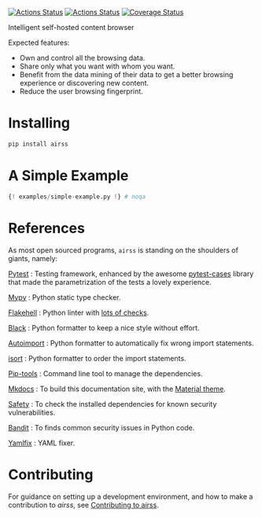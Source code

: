 [![Actions Status](https://github.com/lyz-code/airss/workflows/Tests/badge.svg)](https://github.com/lyz-code/airss/actions)
[![Actions Status](https://github.com/lyz-code/airss/workflows/Build/badge.svg)](https://github.com/lyz-code/airss/actions)
[![Coverage Status](https://coveralls.io/repos/github/lyz-code/airss/badge.svg?branch=master)](https://coveralls.io/github/lyz-code/airss?branch=master)

Intelligent self-hosted content browser

Expected features:

* Own and control all the browsing data.
* Share only what you want with whom you want.
* Benefit from the data mining of their data to get a better browsing
    experience or discovering new content.
* Reduce the user browsing fingerprint.

# Installing

```bash
pip install airss
```

# A Simple Example

```python
{! examples/simple-example.py !} # noqa
```

# References

As most open sourced programs, `airss` is standing on the shoulders of
giants, namely:

[Pytest](https://docs.pytest.org/en/latest)
: Testing framework, enhanced by the awesome
    [pytest-cases](https://smarie.github.io/python-pytest-cases/) library that made
    the parametrization of the tests a lovely experience.

[Mypy](https://mypy.readthedocs.io/en/stable/)
: Python static type checker.

[Flakehell](https://github.com/life4/flakehell)
: Python linter with [lots of
    checks](https://lyz-code.github.io/blue-book/devops/flakehell/#plugins).

[Black](https://black.readthedocs.io/en/stable/)
: Python formatter to keep a nice style without effort.

[Autoimport](https://github.com/lyz-code/autoimport)
: Python formatter to automatically fix wrong import statements.

[isort](https://github.com/timothycrosley/isort)
: Python formatter to order the import statements.

[Pip-tools](https://github.com/jazzband/pip-tools)
: Command line tool to manage the dependencies.

[Mkdocs](https://www.mkdocs.org/)
: To build this documentation site, with the
[Material theme](https://squidfunk.github.io/mkdocs-material).

[Safety](https://github.com/pyupio/safety)
: To check the installed dependencies for known security vulnerabilities.

[Bandit](https://bandit.readthedocs.io/en/latest/)
: To finds common security issues in Python code.

[Yamlfix](https://github.com/lyz-code/yamlfix)
: YAML fixer.

# Contributing

For guidance on setting up a development environment, and how to make
a contribution to *airss*, see [Contributing to
airss](https://lyz-code.github.io/airss/contributing).

